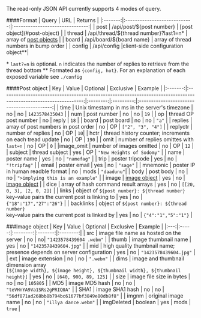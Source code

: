 The read-only JSON API currently supports 4 modes of query.

####Format
| Query | URL | Returns |
|:-------:|:----------------------------:|:-------------------------------:|
| post | /api/post/${post number} | [post object](#post-object) |
| thread | /api/thread/${thread number}?last1=n* | array of [post objects](#post-object) |
| board | /api/board/${board name} | array of thread numbers in bump order |
| config | /api/config |client-side configuration object**|

\* `last?=n` is optional. `n` indicates the number of replies to retrieve from the thread bottom
\*\* Formated as `{config, hot}`. For an explanation of each exposed variable see `./config`

####Post object
| Key | Value | Optional | Exclusive | Example |
|:-------:|:----------------------------------------------------------------------------------------------------------------:|:--------:|:---------:|:------------------------------------------:|
| time | Unix timestamp in ms in the server's timezone | no | no | `1423578435043` |
| num | post number | no | no | `19` |
| op | thread OP post number | no | reply | `18` |
| board | post board | no | no | `"a"` |
| replies | array of post numbers in post order | no | OP | `["2", "3", "4"]` |
| replyctr | number of replies | no | OP | `10`|
| hctr | thread history counter; increments on each tread update | no | OP | `190` |
| omit | number of replies omittes with `last=n` | no | OP | `0` |
|image_omit | number of images omitted | no | OP | `12` |
| subject | thread subject | yes | OP | `"New Heights of Sodomy"` |
| name | poster name | yes | no | `"namefag"` |
| trip | poster tripcode | yes | no | `"!tripfag"` |
| email | poster email | yes | no | `"sage"` |
| mnemonic | poster IP in human readble format | no | mods | `"daadunu"`|
| body | post body | no | no | `">implying this is an example"` |
| image | [image object](#image-object) | yes  | no | [image object](#image-object) |
| dice | array of hash command result arrays | yes | no | `[[20, 0, 3], [2, 0, 2]]` |
| links | object of `${post number}: ${thread number}`<br>key-value pairs the current post is linking to | yes | no | `{"18":"17","27":"26"}` |
| backlinks | object of `${post number}: ${thread number}`<br>key-value pairs the current post is linked by | yes | no | `{"4":"1","5":"1"}` |

###Image object
| Key | Value | Optional | Exclusive | Example |
|:---:|:-----:|:--------:|:-------:|:--------:|
| src | image file name as hosted on the server | no | no| `"1423578439604
.webm"` |
| thumb | image thumbnail name | yes | no | `"1423578439604.jpg"` |
| mid | high quality thumbnail name; presence depends on server configuration | yes | no | `"1423578439604.jpg"` |
| ext | image extension | no | no | `".webm"` |
| dims | image and thumbnail dimension array<br>`[${image width}, ${image height}, ${thumbnail width}, ${thumbnail height}]` | yes | no | `[640, 900, 89, 125]` |
| size | image file size in bytes | no | no | `105805` |
| MD5 | image MD5 hash | no | no | `"teVHnYA9Va1SRs2gPRIQ0A"` |
| SHA1 | image SHA1 hash | no | no | `"56df871ad268bb8b794bc61677bf3849e80db8f8"` |
| imgnm | original image name | no | no | `"illya dance.webm"` |
| imgDeleted | boolean | yes | mods | `true` |
